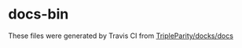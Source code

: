 # docs-bin

These files were generated by Travis CI from [TripleParity/docks/docs](https://github.com/TripleParity/docks/tree/301-docs/docs)
